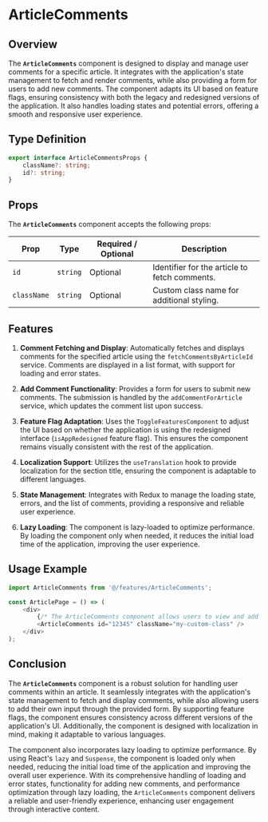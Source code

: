 # ArticleComments 

## Overview
The **`ArticleComments`** component is designed to display and manage user comments for a specific article. It integrates with the application's state management to fetch and render comments, while also providing a form for users to add new comments. The component adapts its UI based on feature flags, ensuring consistency with both the legacy and redesigned versions of the application. It also handles loading states and potential errors, offering a smooth and responsive user experience.

## Type Definition
```typescript
export interface ArticleCommentsProps {
    className?: string;
    id?: string;
}
```
## Props
The **`ArticleComments`** component accepts the following props:

| Prop        | Type       | Required / Optional | Description                                          |
|-------------|------------|---------------------|------------------------------------------------------|
| `id`        | `string`   | Optional            | Identifier for the article to fetch comments.        |
| `className` | `string`   | Optional            | Custom class name for additional styling.            |


## Features
1. **Comment Fetching and Display**: Automatically fetches and displays comments for the specified article using the `fetchCommentsByArticleId` service. Comments are displayed in a list format, with support for loading and error states.

2. **Add Comment Functionality**: Provides a form for users to submit new comments. The submission is handled by the `addCommentForArticle` service, which updates the comment list upon success.

3. **Feature Flag Adaptation**: Uses the `ToggleFeaturesComponent` to adjust the UI based on whether the application is using the redesigned interface (`isAppRedesigned` feature flag). This ensures the component remains visually consistent with the rest of the application.

4. **Localization Support**: Utilizes the `useTranslation` hook to provide localization for the section title, ensuring the component is adaptable to different languages.

5. **State Management**: Integrates with Redux to manage the loading state, errors, and the list of comments, providing a responsive and reliable user experience.

6. **Lazy Loading**: The component is lazy-loaded to optimize performance. By loading the component only when needed, it reduces the initial load time of the application, improving the user experience.


## Usage Example
```typescript jsx
import ArticleComments from '@/features/ArticleComments';

const ArticlePage = () => (
    <div>
        {/* The ArticleComments component allows users to view and add comments on the article */}
        <ArticleComments id="12345" className="my-custom-class" />
    </div>
);
```

## Conclusion
The **`ArticleComments`** component is a robust solution for handling user comments within an article. It seamlessly integrates with the application's state management to fetch and display comments, while also allowing users to add their own input through the provided form. By supporting feature flags, the component ensures consistency across different versions of the application's UI. Additionally, the component is designed with localization in mind, making it adaptable to various languages.

The component also incorporates lazy loading to optimize performance. By using React's `lazy` and `Suspense`, the component is loaded only when needed, reducing the initial load time of the application and improving the overall user experience. With its comprehensive handling of loading and error states, functionality for adding new comments, and performance optimization through lazy loading, the `ArticleComments` component delivers a reliable and user-friendly experience, enhancing user engagement through interactive content.
